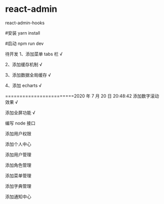 <!-- @format -->

# react-admin

react-admin-hooks

#安装
yarn install

#启动
npm run dev

待开发
1、添加菜单 tabs 栏 √

2、添加缓存机制 √

3、添加数据全局缓存 √

4、添加 echarts √

========================2020 年 7 月 20 日 20:48:42
添加数字滚动效果 √

添加全屏功能 √

编写 node 接口

添加用户权限

添加个人中心

添加用户管理

添加角色管理

添加菜单管理

添加字典管理

添加通知中心
